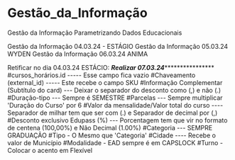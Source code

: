 # Gestão_da_Informação
Gestão da Informação Parametrizando Dados Educacionais


Gestão da Informação 04.03.24 - ESTÁGIO
Gestão da Informação 05.03.24 WYDEN
Gestão da Informação 06.03.24 ANIMA



Retificar no dia 04.03.24 ESTÁCIO:
*****Realizar 07.03.24*********************
#cursos_horários.id ----- Esse campo fica vazio
#Chaveamento (external_id) ----- Este recebe o campo SKU
#Informação Complementar (Subtítulo do card) --- Deixar o separador do desconto como (,) e não (.)
#Duração-tipo --- Sempre é SEMESTRE
#Parcelas --- Sempre multiplicar 'Duração do Curso' por 6
#Valor da mensalidade/Valor total do curso ---- Separador de milhar tem que ser com (.) e Separador de decimal por (,)
#Desconto exclusivo Edupass (%) --- Porcentagem tem que vir no formato de centena (100,00%) e Não Decimal (1.00%)
#Categoria --- SEMPRE GRADUAÇÃO
#Tipo - O Mesmo que 'Categoria'
#Cidade ---- Recebe o valor de Município
#Modalidade - EAD sempre é em CAPSLOCK
#Turno - Colocar o acento em Flexível
